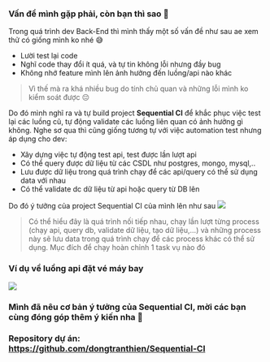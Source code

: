 ### Vấn đề mình gặp phải, còn bạn thì sao 🥲
Trong quá trình dev Back-End thì mình thấy một số vấn đề như sau ae xem thử có giống mình ko nhé 😅
* Lười test lại code
* Nghĩ code thay đổi ít quá, và tự tin không lỗi nhưng đầy bug 
* Không nhớ feature mình lên ảnh hưởng đến luồng/api nào khác

> Vì thế mà ra khá nhiều bug do tính chủ quan và những lỗi mình ko kiểm soát được 😔

Do đó mình nghĩ ra và tự build project **Sequential CI** để khắc phục việc test lại các luồng cũ, tự động validate các luồng liên quan có ảnh hưởng gì không. Nghe sơ qua thì cũng giống tương tự với việc automation test nhưng áp dụng cho dev:
* Xây dựng việc tự động test api, test được lần lượt api
* Có thể query được dữ liệu từ các CSDL như postgres, mongo, mysql,..
* Lưu được dữ liệu trong quá trình chạy để các api/query có thể sử dụng data với nhau
* Có thể validate dc dữ liệu từ api hoặc query từ DB lên

Do đó ý tưởng của project Sequential CI của mình lên như sau
![](https://images.viblo.asia/b9963f0e-c9de-4a0a-9db9-dbf7b4adb33d.png)

> Có thể hiểu đây là quá trình nối tiếp nhau, chạy lần lượt từng process (chạy api, query db, validate dữ liệu, tạo dữ liệu,...) và những process này sẽ lưu data trong quá trình chạy để các process khác có thể sử dụng. Mục đích để chạy hoàn chỉnh 1 task vụ nào đó

### Ví dụ về luồng api đặt vé máy bay
![](https://images.viblo.asia/29e0bb91-40ad-45a5-af49-95a7423966fd.png)

### Mình đã nêu cơ bản ý tưởng của **Sequential CI**, mời các bạn cùng đóng góp thêm ý kiến nha 🤤
### Repository dự án: https://github.com/dongtranthien/Sequential-CI